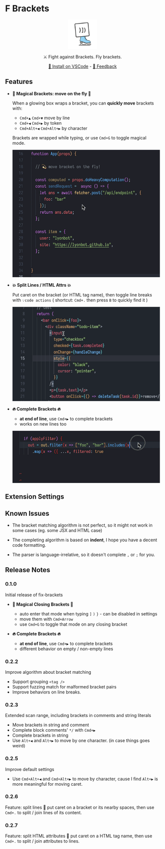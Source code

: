 # F Brackets

<div align="center">

<img src="./images/icon.png" width="96" height="96">

⚔️ Fight against Brackets. Fly brackets.

[💾 Install on VSCode](https://marketplace.visualstudio.com/items?itemName=lyonbot.fix-brackets) - [💬 Feedback](https://github.com/lyonbot/fix-brackets/issues)

</div>

## Features

- **💫 Magical Brackets: move on the fly 💫**

  When a glowing box wraps a bracket, you can **quickly move** brackets with:

  - `Cmd+▲` `Cmd+▼` move by line
  - `Cmd+◀` `Cmd+▶` by token
  - `Cmd+Alt+◀` `Cmd+Alt+▶` by character

  Brackets are wrapped while typing, or use `Cmd+G` to toggle magical mode.

  ![](./images/magical-bracket.gif)

- **💥 Split Lines / HTML Attrs 💥**

  Put caret on the bracket (or HTML tag name), then toggle line breaks with `💡code actions` ( shortcut: `Cmd+.` then press `B` to quickly find it )

  ![](./images/split-lines.gif)

- **🔥 Complete Brackets 🔥**

  - **at end of line**, use `Cmd+▶` to complete brackets
  - works on new lines too

  ![](./images/complete-bracket.gif)

## Extension Settings

## Known Issues

- The bracket matching algorithm is not perfect, so it might not work in some cases (eg. some JSX and HTML case)

- The completing algorithm is based on **indent**, I hope you have a decent code formatting.

- The parser is language-irrelative, so it doesn't complete `,` or `;` for you.

## Release Notes

### 0.1.0

Initial release of fix-brackets

- **💫 Magical Closing Brackets 💫**

  - auto enter that mode when typing `]` `)` `}` - can be disabled in settings
  - move them with `Cmd+Arrow`
  - use `Cmd+G` to toggle that mode on any closing bracket

- **🔥 Complete Brackets 🔥**

  - **at end of line**, use `Cmd+▶` to complete brackets
  - different behavior on empty / non-empty lines

### 0.2.2

Improve algorithm about bracket matching

- Support grouping `<tag />`
- Support fuzzing match for malformed bracket pairs
- Improve behaviors on line breaks.

### 0.2.3

Extended scan range, including brackets in comments and string literals

- Move brackets in string and comment
- Complete block comments' `*/` with `Cmd+▶`
- Complete brackets in string
- Use `Alt+◀` and `Alt+▶` to move by one character. (in case things goes weird)

### 0.2.5

Improve default settings

- Use `Cmd+Alt+◀` and `Cmd+Alt+▶` to move by character, cause I find `Alt+▶` is more meaningful for moving caret.

### 0.2.6

Feature: split lines 🚀 put caret on a bracket or its nearby spaces, then use `Cmd+.` to split / join lines of its content.

### 0.2.7

Feature: split HTML attributes 🚀 put caret on a HTML tag name, then use `Cmd+.` to split / join attributes to lines.
